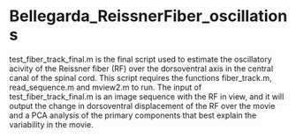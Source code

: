 # Bellegarda_ReissnerFiber_oscillations

test_fiber_track_final.m is the final script used to estimate the oscillatory acivity of the Reissner fiber (RF) over the dorsoventral axis in the central canal of the spinal cord. This script requires the functions fiber_track.m, read_sequence.m and mview2.m to run. The input of test_fiber_track_final.m is an image sequence with the RF in view, and it will output the change in dorsoventral displacement of the RF over the movie and a PCA analysis of the primary components that best explain the variability in the movie.
